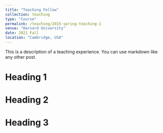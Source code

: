 ```yaml
---
title: "Teaching Fellow"
collection: teaching
type: "Course"
permalink: /teaching/2015-spring-teaching-1
venue: "Harvard University"
date: 2021 Fall
location: "Cambridge, USA"
---
```


This is a description of a teaching experience. You can use markdown like any other post.

Heading 1
======

Heading 2
======

Heading 3
======
